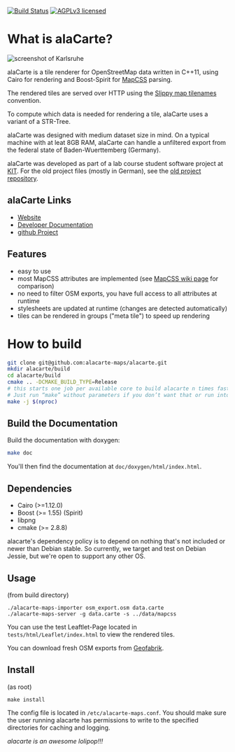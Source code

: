 [![Build Status](https://travis-ci.org/alacarte-maps/alacarte.png?branch=master)](https://travis-ci.org/alacarte-maps/alacarte)
[![AGPLv3 licensed](https://img.shields.io/badge/license-AGPLv3-blue.svg)](./LICENSE)

# What is alaCarte? #

![screenshot of Karlsruhe](https://github.com/alacarte-maps/alacarte/raw/master/screenshot.png "Karlsruhe")

alaCarte is a tile renderer for OpenStreetMap data written in C++11, using Cairo for
rendering and Boost-Spirit for [MapCSS](https://wiki.openstreetmap.org/wiki/MapCSS) parsing.

The rendered tiles are served over HTTP using the [Slippy map tilenames](https://wiki.openstreetmap.org/wiki/Slippy_map_tilenames) convention.

To compute which data is needed for rendering a tile, alaCarte uses a variant of
a STR-Tree.

alaCarte was designed with medium dataset size in mind. On a typical machine with
at leat 8GB RAM, alaCarte can handle a unfiltered export from the federal state
of Baden-Wuerttemberg (Germany).

alaCarte was developed as part of a lab course student software project at [KIT](https://algo2.iti.kit.edu).
For the old project files (mostly in German), see the [old project repository](https://bitbucket.org/TheMarex/alacarte).

## alaCarte Links ##
* [Website](http://alacarte-maps.github.io)
* [Developer Documentation](https://alacarte-maps.github.io/alacarte/)
* [github Project](https://github.com/alacarte-maps/alacarte)


## Features ##

* easy to use
* most MapCSS attributes are implemented (see [MapCSS wiki page](https://wiki.openstreetmap.org/wiki/MapCSS/0.2#Vocabulary) for comparison)
* no need to filter OSM exports, you have full access to all attributes at runtime
* stylesheets are updated at runtime (changes are detected automatically)
* tiles can be rendered in groups ("meta tile") to speed up rendering

# How to build #

```bash
git clone git@github.com:alacarte-maps/alacarte.git
mkdir alacarte/build
cd alacarte/build
cmake .. -DCMAKE_BUILD_TYPE=Release
# this starts one job per available core to build alacarte n times faster.
# Just run “make” without parameters if you don’t want that or run into problems.
make -j $(nproc)
```

## Build the Documentation #
Build the documentation with doxygen:

```bash
make doc
```

You'll then find the documentation at `doc/doxygen/html/index.html`.


## Dependencies ##
* Cairo (>=1.12.0)
* Boost (>= 1.55) (Spirit)
* libpng
* cmake (>= 2.8.8)

alacarte's dependency policy is to depend on nothing that's not included or newer than Debian stable.
So currently, we target and test on Debian Jessie, but we're open to support any other OS.

## Usage ##

(from build directory)

	./alacarte-maps-importer osm_export.osm data.carte
	./alacarte-maps-server -g data.carte -s ../data/mapcss

You can use the test Leaftlet-Page located in `tests/html/Leaflet/index.html`
to view the rendered tiles.

You can download fresh OSM exports from [Geofabrik](http://download.geofabrik.de/).

## Install ##

(as root)

	make install

The config file is located in `/etc/alacarte-maps.conf`. You should make sure the user
running alacarte has permissions to write to the specified directories for caching
and logging.


*alacarte is an awesome lolipop!!!*
